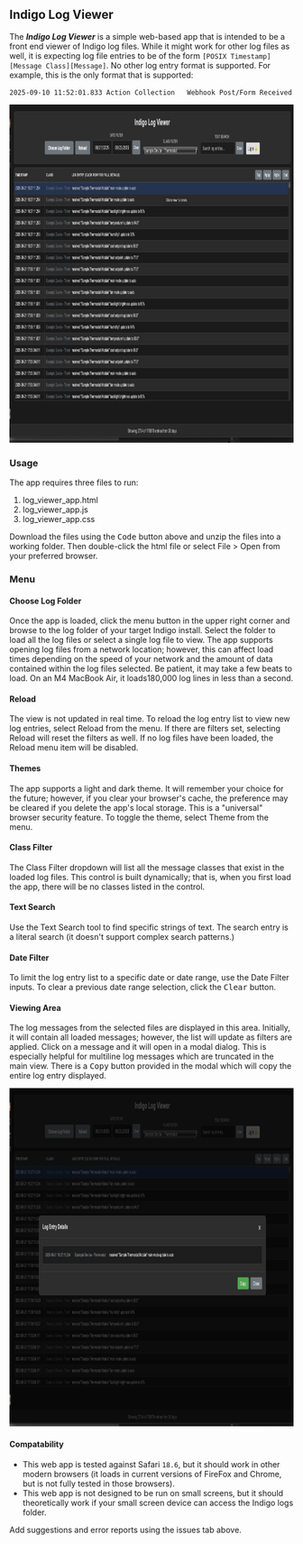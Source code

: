 ## Indigo Log Viewer

The ***Indigo Log Viewer*** is a simple web-based app that is intended to be a front end viewer of Indigo log files.
While it might work for other log files as well, it is expecting log file entries to be of the form 
`[POSIX Timestamp][Message Class][Message]`. No other log entry format is supported. For example, this is the only 
format that is supported:
```text
2025-09-10 11:52:01.833	Action Collection	Webhook Post/Form Received
```
<img src="src/Screenshot.png" alt="Screenshot" width="800" height="600">

### Usage
The app requires three files to run:
1. log_viewer_app.html
2. log_viewer_app.js
3. log_viewer_app.css

Download the files using the <kbd>Code</kbd> button above and unzip the files into a working folder. Then double-click the 
html file or select File > Open from your preferred browser.

### Menu
#### Choose Log Folder
Once the app is loaded, click the menu button in the upper right corner and browse to the log folder of your target 
Indigo install. Select the folder to load all the log files or select a single log file to view. The app supports 
opening log files from a network location; however, this can affect load times depending on the speed of your network 
and the amount of data contained within the log files selected. Be patient, it may take a few beats to load. On an M4 
MacBook Air, it loads180,000 log lines in less than a second.

#### Reload
The view is not updated in real time. To reload the log entry list to view new log entries, select Reload from the menu.
If there are filters set, selecting Reload will reset the filters as well. If no log files  have been loaded, the 
Reload menu item will be disabled.

#### Themes
The app supports a light and dark theme. It will remember your choice for the future; however, if you clear your 
browser's cache, the preference may be cleared if you delete the app's local storage. This is a "universal" browser 
security feature. To toggle the theme, select Theme from the menu.

#### Class Filter
The Class Filter dropdown will list all the message classes that exist in the loaded log files. This control is built 
dynamically; that is, when you first load the app, there will be no classes listed in the control.

#### Text Search
Use the Text Search tool to find specific strings of text. The search entry is a literal search (it doesn't support 
complex search patterns.)

#### Date Filter
To limit the log entry list to a specific date or date range, use the Date Filter inputs. To clear a previous date range
selection, click the <kbd>Clear</kbd> button.

#### Viewing Area
The log messages from the selected files are displayed in this area. Initially, it will contain all loaded messages; 
however, the list will update as filters are applied. Click on a message and it will open in a modal dialog. This is
especially helpful for multiline log messages which are truncated in the main view. There is a <kbd>Copy</kbd> button
provided in the modal which will copy the entire log entry displayed.

<img src="src/Screenshot with Modal.png" alt="Screenshot with Modal" width="800" height="600">

#### Compatability
- This web app is tested against Safari `18.6`, but it should work in other modern browsers (it loads in current 
  versions of FireFox and Chrome, but is not fully tested in those browsers).
- This web app is not designed to be run on small screens, but it should theoretically work if your small screen device 
  can access the Indigo logs folder.

Add suggestions and error reports using the issues tab above.
